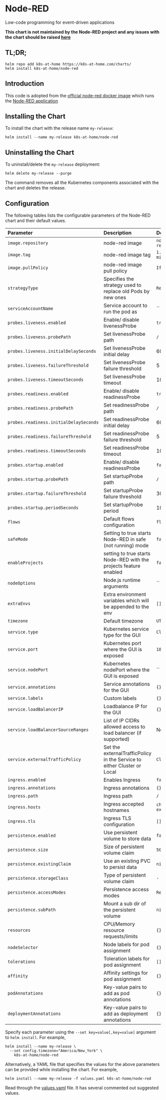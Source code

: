 # Node-RED

Low-code programming for event-driven applications

**This chart is not maintained by the Node-RED project and any issues with the chart should be raised [here](https://github.com/k8s-at-home/charts/issues/new)**

## TL;DR;

```shell
helm repo add k8s-at-home https://k8s-at-home.com/charts/
helm install k8s-at-home/node-red
```

## Introduction

This code is adopted from the [official node-red docker image](https://hub.docker.com/r/nodered/node-red/) which runs the [Node-RED application](https://nodered.org/)

## Installing the Chart

To install the chart with the release name `my-release`:

```shell
helm install --name my-release k8s-at-home/node-red
```
## Uninstalling the Chart

To uninstall/delete the `my-release` deployment:

```shell
helm delete my-release --purge
```

The command removes all the Kubernetes components associated with the chart and deletes the release.

## Configuration

The following tables lists the configurable parameters of the Node-RED chart and their default values.

| Parameter                             | Description                                                             | Default                   |
|:------------------------------------- |:----------------------------------------------------------------------- |:------------------------- |
| `image.repository`                    | node-red image                                                          | `nodered/node-red`        |
| `image.tag`                           | node-red image tag                                                      | `1.0.6-12-minimal`        |
| `image.pullPolicy`                    | node-red image pull policy                                              | `IfNotPresent`            |
| `strategyType`                        | Specifies the strategy used to replace old Pods by new ones             | `Recreate`                |
| `serviceAccountName`                  | Service account to run the pod as                                       | ``                        |
| `probes.liveness.enabled`             | Enable/ disable livenessProbe                                           | `true`                    |
| `probes.liveness.probePath`           | Set livenessProbe path                                                  | `/`                       |
| `probes.liveness.initialDelaySeconds` | Set livenessProbe initial delay                                         | 60                        |
| `probes.liveness.failureThreshold`    | Set livenessProbe failure threshold                                     | 5                         |
| `probes.liveness.timeoutSeconds`      | Set livenessProbe timeout                                               | 10                        |
| `probes.readiness.enabled`            | Enable/ disable readinessProbe                                          | `true`                    |
| `probes.readiness.probePath`          | Set readinessProbe path                                                 | `/`                       |
| `probes.readiness.initialDelaySeconds`| Set readinessProbe initial delay                                        | 60                        |
| `probes.readiness.failureThreshold`   | Set readinessProbe failure threshold                                    | 5                         |
| `probes.readiness.timeoutSeconds`     | Set readinessProbe timeout                                              | 10                        |
| `probes.startup.enabled`              | Enable/ disable readinessProbe                                          | `false`                   |
| `probes.startup.probePath`            | Set startupProbe path                                                   | `/`                       |
| `probes.startup.failureThreshold`     | Set startupProbe failure threshold                                      | 30                        |
| `probes.startup.periodSeconds`        | Set startupProbe period                                                 | 10                        |
| `flows`                               | Default flows configuration                                             | `flows.json`              |
| `safeMode`                            | Setting to true starts Node-RED in safe (not running) mode              | `false`                   |
| `enableProjects`                      | setting to true starts Node-RED with the projects feature enabled       | `false`                   |
| `nodeOptions`                         | Node.js runtime arguments                                               | ``                        |
| `extraEnvs`                           | Extra environment variables which will be appended to the env           | `[]`                      |
| `timezone`                            | Default timezone                                                        | `UTC`                     |
| `service.type`                        | Kubernetes service type for the GUI                                     | `ClusterIP`               |
| `service.port`                        | Kubernetes port where the GUI is exposed                                | `1880`                    |
| `service.nodePort`                    | Kubernetes nodePort where the GUI is exposed                            | ``                        |
| `service.annotations`                 | Service annotations for the GUI                                         | `{}`                      |
| `service.labels`                      | Custom labels                                                           | `{}`                      |
| `service.loadBalancerIP`              | Loadbalance IP for the GUI                                              | `{}`                      |
| `service.loadBalancerSourceRanges`    | List of IP CIDRs allowed access to load balancer (if supported)         | None                      |
| `service.externalTrafficPolicy`       | Set the externalTrafficPolicy in the Service to either Cluster or Local | `Cluster`                 |
| `ingress.enabled`                     | Enables Ingress                                                         | `false`                   |
| `ingress.annotations`                 | Ingress annotations                                                     | `{}`                      |
| `ingress.path`                        | Ingress path                                                            | `/`                       |
| `ingress.hosts`                       | Ingress accepted hostnames                                              | `chart-example.local`     |
| `ingress.tls`                         | Ingress TLS configuration                                               | `[]`                      |
| `persistence.enabled`                 | Use persistent volume to store data                                     | `false`                   |
| `persistence.size`                    | Size of persistent volume claim                                         | `5Gi`                     |
| `persistence.existingClaim`           | Use an existing PVC to persist data                                     | `nil`                     |
| `persistence.storageClass`            | Type of persistent volume claim                                         | `-`                       |
| `persistence.accessModes`             | Persistence access modes                                                | `ReadWriteOnce`           |
| `persistence.subPath`                 | Mount a sub dir of the persistent volume                                | `nil`                     |
| `resources`                           | CPU/Memory resource requests/limits                                     | `{}`                      |
| `nodeSelector`                        | Node labels for pod assignment                                          | `{}`                      |
| `tolerations`                         | Toleration labels for pod assignment                                    | `[]`                      |
| `affinity`                            | Affinity settings for pod assignment                                    | `{}`                      |
| `podAnnotations`                      | Key-value pairs to add as pod annotations                               | `{}`                      |
| `deploymentAnnotations`               | Key-value pairs to add as deployment annotations                        | `{}`                      |

Specify each parameter using the `--set key=value[,key=value]` argument to `helm install`. For example,

```shell
helm install --name my-release \
  --set config.timezone="America/New_York" \
    k8s-at-home/node-red
```

Alternatively, a YAML file that specifies the values for the above parameters can be provided while installing the chart. For example,

```shell
helm install --name my-release -f values.yaml k8s-at-home/node-red
```

Read through the [values.yaml](values.yaml) file. It has several commented out suggested values.
